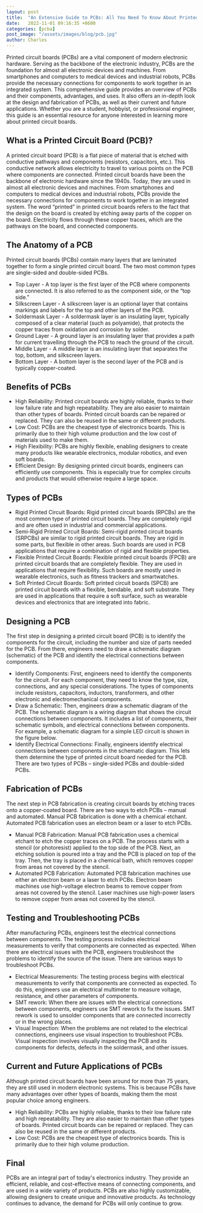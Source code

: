 ```yaml
---
layout: post
title:  "An Extensive Guide to PCBs: All You Need To Know About Printed Circuit Boards"
date:   2022-11-01 09:16:35 +0600
categories: [pcba]
post_image: "/assets/images/blog/pcb.jpg"
author: Charles
---
```


<!-- # An Extensive Guide to PCBs: All You Need To Know About Printed Circuit Boards -->

Printed circuit boards (PCBs) are a vital component of modern electronic hardware. Serving as the backbone of the electronic industry, PCBs are the foundation for almost all electronic devices and machines. From smartphones and computers to medical devices and industrial robots, PCBs provide the necessary connections for components to work together in an integrated system. This comprehensive guide provides an overview of PCBs and their components, advantages, and uses. It also offers an in-depth look at the design and fabrication of PCBs, as well as their current and future applications. Whether you are a student, hobbyist, or professional engineer, this guide is an essential resource for anyone interested in learning more about printed circuit boards.

## What is a Printed Circuit Board (PCB)?

A printed circuit board (PCB) is a flat piece of material that is etched with conductive pathways and components (resistors, capacitors, etc.). This conductive network allows electricity to travel to various points on the PCB where components are connected. Printed circuit boards have been the backbone of electronic hardware since the 1940s. Today, they are used in almost all electronic devices and machines. From smartphones and computers to medical devices and industrial robots, PCBs provide the necessary connections for components to work together in an integrated system. The word “printed” in printed circuit boards refers to the fact that the design on the board is created by etching away parts of the copper on the board. Electricity flows through these copper traces, which are the pathways on the board, and connected components.

## The Anatomy of a PCB

Printed circuit boards (PCBs) contain many layers that are laminated together to form a single printed circuit board. The two most common types are single-sided and double-sided PCBs. 

* Top Layer - A top layer is the first layer of the PCB where components are connected. It is also referred to as the component side, or the “top side.” 
* Silkscreen Layer - A silkscreen layer is an optional layer that contains markings and labels for the top and other layers of the PCB. 
* Soldermask Layer - A soldermask layer is an insulating layer, typically composed of a clear material (such as polyamide), that protects the copper traces from oxidation and corrosion by solder. 
* Ground Layer - A ground layer is an insulating layer that provides a path for current travelling through the PCB to reach the ground of the circuit. 
* Middle Layer - A middle layer is an insulating layer that separates the top, bottom, and silkscreen layers. 
* Bottom Layer - A bottom layer is the second layer of the PCB and is typically copper-coated.

## Benefits of PCBs

- High Reliability: Printed circuit boards are highly reliable, thanks to their low failure rate and high repeatability. They are also easier to maintain than other types of boards. Printed circuit boards can be repaired or replaced. They can also be reused in the same or different products. 
- Low Cost: PCBs are the cheapest type of electronics boards. This is primarily due to their high volume production and the low cost of materials used to make them.
- High Flexibility: PCBs are highly flexible, enabling designers to create many products like wearable electronics, modular robotics, and even soft boards. 
- Efficient Design: By designing printed circuit boards, engineers can efficiently use components. This is especially true for complex circuits and products that would otherwise require a large space.

## Types of PCBs

- Rigid Printed Circuit Boards: Rigid printed circuit boards (RPCBs) are the most common type of printed circuit boards. They are completely rigid and are often used in industrial and commercial applications.
- Semi-Rigid Printed Circuit Boards: Semi-rigid printed circuit boards (SRPCBs) are similar to rigid printed circuit boards. They are rigid in some parts, but flexible in other areas. Such boards are used in PCB applications that require a combination of rigid and flexible properties.
- Flexible Printed Circuit Boards: Flexible printed circuit boards (FPCB) are printed circuit boards that are completely flexible. They are used in applications that require flexibility. Such boards are mostly used in wearable electronics, such as fitness trackers and smartwatches.
- Soft Printed Circuit Boards: Soft printed circuit boards (SPCB) are printed circuit boards with a flexible, bendable, and soft substrate. They are used in applications that require a soft surface, such as wearable devices and electronics that are integrated into fabric.

## Designing a PCB

The first step in designing a printed circuit board (PCB) is to identify the components for the circuit, including the number and size of parts needed for the PCB. From there, engineers need to draw a schematic diagram (schematic) of the PCB and identify the electrical connections between components.

- Identify Components: First, engineers need to identify the components for the circuit. For each component, they need to know the type, size, connections, and any special considerations. The types of components include resistors, capacitors, inductors, transformers, and other electronic and electromechanical components.
- Draw a Schematic: Then, engineers draw a schematic diagram of the PCB. The schematic diagram is a wiring diagram that shows the circuit connections between components. It includes a list of components, their schematic symbols, and electrical connections between components. For example, a schematic diagram for a simple LED circuit is shown in the figure below. 
- Identify Electrical Connections: Finally, engineers identify electrical connections between components in the schematic diagram. This lets them determine the type of printed circuit board needed for the PCB. There are two types of PCBs – single-sided PCBs and double-sided PCBs.

## Fabrication of PCBs

The next step in PCB fabrication is creating circuit boards by etching traces onto a copper-coated board. There are two ways to etch PCBs – manual and automated. Manual PCB fabrication is done with a chemical etchant. Automated PCB fabrication uses an electron beam or a laser to etch PCBs. 

- Manual PCB Fabrication: Manual PCB fabrication uses a chemical etchant to etch the copper traces on a PCB. The process starts with a stencil (or photoresist) applied to the top side of the PCB. Next, an etching solution is poured into a tray and the PCB is placed on top of the tray. Then, the tray is placed in a chemical bath, which removes copper from areas not covered by the stencil. 
- Automated PCB Fabrication: Automated PCB fabrication machines use either an electron beam or a laser to etch PCBs. Electron beam machines use high-voltage electron beams to remove copper from areas not covered by the stencil. Laser machines use high-power lasers to remove copper from areas not covered by the stencil.

## Testing and Troubleshooting PCBs

After manufacturing PCBs, engineers test the electrical connections between components. The testing process includes electrical measurements to verify that components are connected as expected. When there are electrical issues with the PCB, engineers troubleshoot the problems to identify the source of the issue. There are various ways to troubleshoot PCBs.

- Electrical Measurements: The testing process begins with electrical measurements to verify that components are connected as expected. To do this, engineers use an electrical multimeter to measure voltage, resistance, and other parameters of components.
- SMT rework: When there are issues with the electrical connections between components, engineers use SMT rework to fix the issues. SMT rework is used to unsolder components that are connected incorrectly or in the wrong places.
- Visual Inspection: When the problems are not related to the electrical connections, engineers use visual inspection to troubleshoot PCBs. Visual inspection involves visually inspecting the PCB and its components for defects, defects in the soldermask, and other issues.

## Current and Future Applications of PCBs

Although printed circuit boards have been around for more than 75 years, they are still used in modern electronic systems. This is because PCBs have many advantages over other types of boards, making them the most popular choice among engineers.

- High Reliability: PCBs are highly reliable, thanks to their low failure rate and high repeatability. They are also easier to maintain than other types of boards. Printed circuit boards can be repaired or replaced. They can also be reused in the same or different products.
- Low Cost: PCBs are the cheapest type of electronics boards. This is primarily due to their high volume production.

## Final

PCBs are an integral part of today's electronics industry. They provide an efficient, reliable, and cost-effective means of connecting components, and are used in a wide variety of products. PCBs are also highly customizable, allowing designers to create unique and innovative products. As technology continues to advance, the demand for PCBs will only continue to grow.
